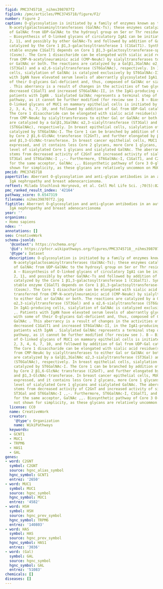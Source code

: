 ```yaml
---
figid: PMC3745718__nihms398707f2
figlink: /pmc/articles/PMC3745718/figure/F2/
number: Figure 2
caption: O-glycosylation is initiated by a family of enzymes known as the UDP-GalNAc:polypeptide
  N-acetylgalactosaminyltransferases (GalNAc-Ts); these enzymes catalyze the transfer
  of GalNAc from UDP-GalNAc to the hydroxyl group on Ser or Thr residues (S/T). A
  – Biosynthesis of O-linked glycans of circulatory IgA1 can be initiated by GalNAc-T1,
  2, 11, and possibly by other GalNAc-Ts and followed by addition of Gal from UDP-Gal
  catalyzed by the Core 1 β1,3-galactosyltransferase 1 (C1GalT1). Synthesis of the
  stable enzyme C1GalT1 depends on Core 1 β1,3-galactosyltransferase-specific chaperone
  (Cosmc). The Core 1 disaccharide can be elongated with sialic acid residue(s) transferred
  from CMP-N-acetylneuraminic acid (CMP-NeuAc) by sialyltransferases to either Gal
  or GalNAc or both. The reactions are catalyzed by a Galβ1,3GalNAc α2,3-sialyltransferase
  (ST3Gal) and a α2,6-sialyltransferase (ST6GalNAc), respectively. In IgA1-producing
  cells, sialylation of GalNAc is catalyzed exclusively by ST6GalNAc-II ,. Patients
  with IgAN have elevated serum levels of aberrantly glycosylated IgA1, with some
  of their O-glycans Gal-deficient and, thus, composed of GalNAc or sialylated GalNAc
  . This aberrancy is a result of changes in the activities of two glycosyltransferases,
  decreased C1GalT1 and increased ST6GalNAc-II, in the IgA1-producing cells in the
  patients with IgAN . Sialylated GalNAc represents a terminal step of the O-glycosylation
  pathway, as it cannot be further modified (for review see ). B – Biosynthesis of
  O-linked glycans of MUC1 on mammary epithelial cells is initiated by GalNAc-T1,
  2, 3, 4, 6, 7, 10, and followed by addition of Gal from UDP-Gal catalyzed by C1GalT1.
  The Core 1 disaccharide can be elongated with sialic acid residue(s) transferred
  from CMP-NeuAc by sialyltransferases to either Gal or GalNAc or both. The reactions
  are catalyzed by a Galβ1,3GalNAc α2,3-sialyltransferase (ST3Gal) and a α2,6-sialyltransferase
  (ST6GalNAc), respectively. In breast epithelial cells, sialylation of GalNAc is
  catalyzed by ST6GalNAc-I. The Core 1 can be branched by addition of GlcNAc, catalyzed
  by Core 2 β1,6-GlcNAc transferase (C2GnT), and further elongated by β1,4-Gal-transferase
  and β1,3-GlcNAc-transferase. In breast cancer epithelial cells, MUC1 is aberrantly
  expressed, and it contains less Core 2 glycans, more Core 1 glycans, and elevated
  level of sialylated Core 1 glycans and sialylated GalNAc. The aberrant glycosylation
  stems from decreased activity of C2GnT and increased activity of sialyltransferases,
  ST3Gal and ST6GalNAc-I ,,-. Furthermore, ST6GalNAc-I, C1GalT1, and C2GnT compete
  for the same acceptor, GalNAc ,,. Biosynthetic pathway of Core 3 O-glycans is not
  shown for simplicity, as these glycans are relatively uncommon on MUC1.
pmcid: PMC3745718
papertitle: Aberrant O-glycosylation and anti-glycan antibodies in an autoimmune disease
  IgA nephropathy and breast adenocarcionoma.
reftext: Milada Stuchlová Horynová, et al. Cell Mol Life Sci. ;70(5):829-839.
pmc_ranked_result_index: '42164'
pathway_score: 0.6547319
filename: nihms398707f2.jpg
figtitle: Aberrant O-glycosylation and anti-glycan antibodies in an autoimmune disease
  IgA nephropathy and breast adenocarcionoma
year: ''
organisms:
- Homo sapiens
ndex: ''
annotations: []
seo: CreativeWork
schema-jsonld:
  '@context': https://schema.org/
  '@id': https://pfocr.wikipathways.org/figures/PMC3745718__nihms398707f2.html
  '@type': Dataset
  description: O-glycosylation is initiated by a family of enzymes known as the UDP-GalNAc:polypeptide
    N-acetylgalactosaminyltransferases (GalNAc-Ts); these enzymes catalyze the transfer
    of GalNAc from UDP-GalNAc to the hydroxyl group on Ser or Thr residues (S/T).
    A – Biosynthesis of O-linked glycans of circulatory IgA1 can be initiated by GalNAc-T1,
    2, 11, and possibly by other GalNAc-Ts and followed by addition of Gal from UDP-Gal
    catalyzed by the Core 1 β1,3-galactosyltransferase 1 (C1GalT1). Synthesis of the
    stable enzyme C1GalT1 depends on Core 1 β1,3-galactosyltransferase-specific chaperone
    (Cosmc). The Core 1 disaccharide can be elongated with sialic acid residue(s)
    transferred from CMP-N-acetylneuraminic acid (CMP-NeuAc) by sialyltransferases
    to either Gal or GalNAc or both. The reactions are catalyzed by a Galβ1,3GalNAc
    α2,3-sialyltransferase (ST3Gal) and a α2,6-sialyltransferase (ST6GalNAc), respectively.
    In IgA1-producing cells, sialylation of GalNAc is catalyzed exclusively by ST6GalNAc-II
    ,. Patients with IgAN have elevated serum levels of aberrantly glycosylated IgA1,
    with some of their O-glycans Gal-deficient and, thus, composed of GalNAc or sialylated
    GalNAc . This aberrancy is a result of changes in the activities of two glycosyltransferases,
    decreased C1GalT1 and increased ST6GalNAc-II, in the IgA1-producing cells in the
    patients with IgAN . Sialylated GalNAc represents a terminal step of the O-glycosylation
    pathway, as it cannot be further modified (for review see ). B – Biosynthesis
    of O-linked glycans of MUC1 on mammary epithelial cells is initiated by GalNAc-T1,
    2, 3, 4, 6, 7, 10, and followed by addition of Gal from UDP-Gal catalyzed by C1GalT1.
    The Core 1 disaccharide can be elongated with sialic acid residue(s) transferred
    from CMP-NeuAc by sialyltransferases to either Gal or GalNAc or both. The reactions
    are catalyzed by a Galβ1,3GalNAc α2,3-sialyltransferase (ST3Gal) and a α2,6-sialyltransferase
    (ST6GalNAc), respectively. In breast epithelial cells, sialylation of GalNAc is
    catalyzed by ST6GalNAc-I. The Core 1 can be branched by addition of GlcNAc, catalyzed
    by Core 2 β1,6-GlcNAc transferase (C2GnT), and further elongated by β1,4-Gal-transferase
    and β1,3-GlcNAc-transferase. In breast cancer epithelial cells, MUC1 is aberrantly
    expressed, and it contains less Core 2 glycans, more Core 1 glycans, and elevated
    level of sialylated Core 1 glycans and sialylated GalNAc. The aberrant glycosylation
    stems from decreased activity of C2GnT and increased activity of sialyltransferases,
    ST3Gal and ST6GalNAc-I ,,-. Furthermore, ST6GalNAc-I, C1GalT1, and C2GnT compete
    for the same acceptor, GalNAc ,,. Biosynthetic pathway of Core 3 O-glycans is
    not shown for simplicity, as these glycans are relatively uncommon on MUC1.
  license: CC0
  name: CreativeWork
  creator:
    '@type': Organization
    name: WikiPathways
  keywords:
  - GCNT1
  - MUC1
  - TRPM6
  - HAS1
  - GAL
genes:
- word: C2GNT
  symbol: C2GNT
  source: hgnc_alias_symbol
  hgnc_symbol: GCNT1
  entrez: '2650'
- word: MUC1
  symbol: MUC1
  source: hgnc_symbol
  hgnc_symbol: MUC1
  entrez: '4582'
- word: HSH
  symbol: HSH
  source: hgnc_prev_symbol
  hgnc_symbol: TRPM6
  entrez: '140803'
- word: HAS
  symbol: HAS
  source: hgnc_prev_symbol
  hgnc_symbol: HAS1
  entrez: '3036'
- word: (Gal)
  symbol: GAL
  source: hgnc_symbol
  hgnc_symbol: GAL
  entrez: '51083'
chemicals: []
diseases: []
---
```

